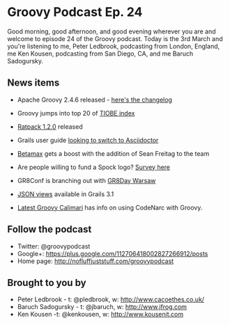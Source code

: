 # Groovy Podcast Ep. 24

Good morning, good afternoon, and good evening wherever you are and welcome to episode 24 of the Groovy podcast. Today is the 3rd March and you're listening to me, Peter Ledbrook, podcasting from London, England, me Ken Kousen, podcasting from San Diego, CA, and me Baruch Sadogursky.

## News items

* Apache Groovy 2.4.6 released - [here's the changelog](http://groovy-lang.org/changelogs/changelog-2.4.6.html)

* Groovy jumps into top 20 of [TIOBE index](http://www.tiobe.com/tiobe_index?page=index)

* [Ratpack 1.2.0](https://ratpack.io/versions/1.2.0) released

* Grails user guide [looking to switch to Asciidoctor](https://twitter.com/jeffscottbrown/status/705387709792067586)

* [Betamax](https://github.com/betamaxteam/betamax) gets a boost with the addition of Sean Freitag to the team

* Are people willing to fund a Spock logo? [Survey here](https://docs.google.com/forms/d/1sIronRUx11KOZSB6faRyYMcSkMMS9oxUAJHmTakGS2w/viewform?c=0&w=1)

* GR8Conf is branching out with [GR8Day Warsaw](http://warsaw.gr8days.pl/#/)

* [JSON views](https://grails.github.io/grails-views/latest/) available in Grails 3.1

* [Latest Groovy Calimari](http://groovycalamari.com/issues/27) has info on using CodeNarc with Groovy.

## Follow the podcast

* Twitter: @groovypodcast
* Google+: https://plus.google.com/112706418002827266912/posts
* Home page: http://nofluffjuststuff.com/groovypodcast 

## Brought to you by

* Peter Ledbrook - t: @pledbrook, w: http://www.cacoethes.co.uk/
* Baruch Sadogursky - t: @jbaruch, w: http://www.jfrog.com
* Ken Kousen -t: @kenkousen, w: http://www.kousenit.com

